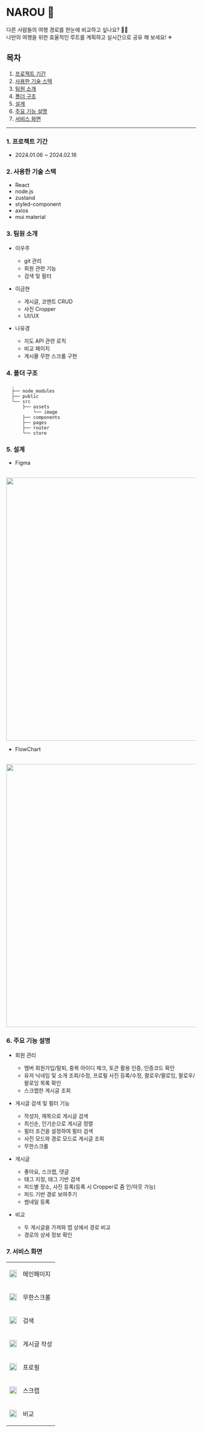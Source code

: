 
# NAROU 🧳
다른 사람들의 여행 경로를 한눈에 비교하고 싶나요? 🙋‍♀️
<br> 
나만의 여행을 위한 효율적인 루트를 계획하고 실시간으로 공유 해 보세요! ✈

## 목차
1. [프로젝트 기간](#1-프로젝트-기간)
2. [사용한 기술 스택](#2-사용한-기술-스택)
3. [팀원 소개](#3-팀원-소개)
4. [폴더 구조](#4-폴더-구조)
5. [설계](#5-설계)
6. [주요 기능 설명](#6-주요-기능-설명)
7. [서비스 화면](#7-서비스-화면)

----
### 1. 프로젝트 기간
  - 2024.01.06 ~ 2024.02.16

### 2. 사용한 기술 스택
  * React
  * node.js
  * zustand
  * styled-component
  * axios
  * mui material

### 3. 팀원 소개
  * 이우주
    - git 관리
    - 회원 관련 기능
    - 검색 및 필터

  * 이금현
    - 게시글, 코멘트 CRUD
    - 사진 Cropper
    - UI/UX

  * 나유경
    - 지도 API 관련 로직
    - 비교 페이지
    - 게시물 무한 스크롤 구현

### 4. 폴더 구조
```
  .
  ├── node_modules
  ├── public
  └── src
      ├── assets
          └── image
      ├── components
      ├── pages
      ├── router
      └── store
```

### 5. 설계

  - Figma
  <br>
  <img src="src/img/figma.png" width="700px" />
  <br>

  - FlowChart
  <br>
  <img src="src/img/flowchart.png" width="700px"/>
  <br>

### 6. 주요 기능 설명

  - 회원 관리
    - 멤버 회원가입/탈퇴, 중복 아이디 체크, 토큰 활용 인증, 인증코드 확인
    - 유저 닉네임 및 소개 조회/수정, 프로필 사진 등록/수정, 팔로우/팔로잉, 팔로우/팔로잉 목록 확인
    - 스크랩한 게시글 조회

  - 게시글 검색 및 필터 기능
    - 작성자, 제목으로 게시글 검색
    - 최신순, 인기순으로 게시글 정렬
    - 필터 조건을 설정하여 필터 검색
    - 사진 모드와 경로 모드로 게시글 조회
    - 무한스크롤

  - 게시글
    - 좋아요, 스크랩, 댓글
    - 태그 지정, 태그 기반 검색
    - 피드별 장소, 사진 등록(등록 시 Cropper로 줌 인/아웃 가능)
    - 피드 기반 경로 보여주기
    - 썸네일 등록

  - 비교
    - 두 게시글을 가져와 맵 상에서 경로 비교
    - 경로의 상세 정보 확인


### 7. 서비스 화면
  <table>
    <tr>
      <td>
        <img src="src/img/main.gif" width="100%" />
      </td>
      <td>
        <p>메인페이지</p>
      </td>
    </tr>
    <tr>
      <td>
        <img src="src/img/infinite_scroll.gif" width="100%" />
      </td>
      <td>
        <p>무한스크롤</p>
      </td>
    </tr>
    <tr>
      <td>
        <img src="src/img/search.gif" width="100%" />
      </td>
      <td>
        <p>검색</p>
      </td>
    </tr>
    <tr>
      <td>
        <img src="src/img/create.gif" width="100%" />
      </td>
      <td>
        <p>게시글 작성</p>
      </td>
    </tr>
    <tr>
      <td>
        <img src="src/img/profile.gif" width="100%" />
      </td>
      <td>
        <p>프로필</p>
      </td>
    </tr>
    <tr>
      <td>
        <img src="src/img/scrap.gif" width="100%" />
      </td>
      <td>
        <p>스크랩</p>
      </td>
    </tr>
    <tr>
      <td>
        <img src="src/img/compare.gif" width="100%" />
      </td>
      <td>
        <p>비교</p>
      </td>
    </tr>
  </table>
